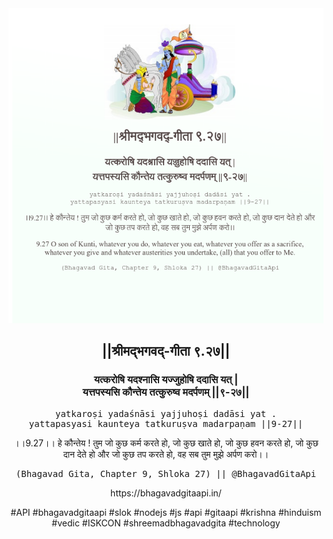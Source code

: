 <img src="../../asset/BG_9_27.png"/>
<center><h2>||श्रीमद्‍भगवद्‍-गीता ९.२७||</h2>
<h3>यत्करोषि यदश्नासि यज्जुहोषि ददासि यत् |<br/>यत्तपस्यसि कौन्तेय तत्कुरुष्व मदर्पणम् ||९-२७||</h3>
<pre>yatkaroṣi yadaśnāsi yajjuhoṣi dadāsi yat .<br/>yattapasyasi kaunteya tatkuruṣva madarpaṇam ||9-27||</pre>
<p>।।9.27।। हे कौन्तेय ! तुम जो कुछ कर्म करते हो, जो कुछ खाते हो, जो कुछ हवन करते हो, जो कुछ दान देते हो और जो कुछ तप करते हो, वह सब तुम मुझे अर्पण करो।।</p>
<pre>(Bhagavad Gita, Chapter 9, Shloka 27) || @BhagavadGitaApi</pre><p>https://bhagavadgitaapi.in/</p><p>#API #bhagavadgitaapi #slok #nodejs #js #api #gitaapi #krishna #hinduism #vedic #ISKCON #shreemadbhagavadgita #technology</p></center>